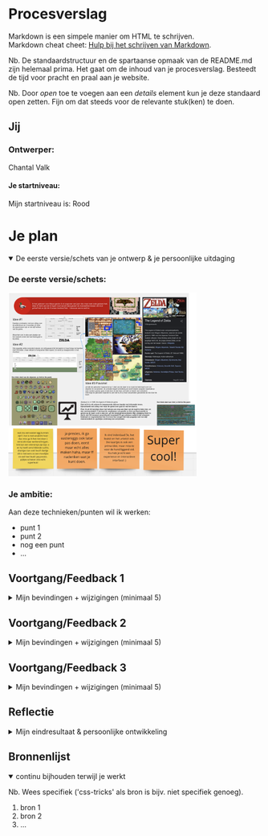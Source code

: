 # Procesverslag
Markdown is een simpele manier om HTML te schrijven.  
Markdown cheat cheet: [Hulp bij het schrijven van Markdown](https://github.com/adam-p/markdown-here/wiki/Markdown-Cheatsheet).

Nb. De standaardstructuur en de spartaanse opmaak van de README.md zijn helemaal prima. Het gaat om de inhoud van je procesverslag. Besteedt de tijd voor pracht en praal aan je website.

Nb. Door *open* toe te voegen aan een *details* element kun je deze standaard open zetten. Fijn om dat steeds voor de relevante stuk(ken) te doen.





## Jij

### Ontwerper:
Chantal Valk

#### Je startniveau:
Mijn startniveau is: Rood





# Je plan

<details open>
  <summary>De eerste versie/schets van je ontwerp & je persoonlijke uitdaging</summary>

  ### De eerste versie/schets:
  <img src="readme-images/Plan.png" width="375px" alt="eerste versie/schets">
  <img src="readme-images/feedbackPlan.png" width="375px" alt="eerste versie/schets">

  ### Je ambitie: 
  Aan deze technieken/punten wil ik werken:
  - punt 1
  - punt 2
  - nog een punt
  - ...
 
</details>




## Voortgang/Feedback 1

<details>
  <summary>Mijn bevindingen + wijzigingen (minimaal 5)</summary>

  ### Bevinding 1:
  Omschrijving van wat er nog niet orde was (tekst en afbeeding(en)).
  Layout animatie problemen:
  Aan de slag geweest met translateY op de poster image om zo de achtergrond te bewegen. Hier ben ik van afgestapt omdat dit een hele lap met animatie's en delay's zou opleveren die ik later slecht zou kunnen aanpassen / begrijpen omdat alles door elkaar heen zou werken. (omhoog, omlaag, links rechts en stops inbouwen waarin link stilstaat.) Ik durfde dus niet verder te bouwen aan deze oplossing en kreeg ook de tips om dat niet zo te doen.
  Lang nagedacht over een andere manier om het aan te pakken of een hele andere oplossing te maken.
  Zie image: <img src="readme-images/animatie.png" width="375px" alt="eerste animatie">


  #### oplossing:
  Beschrijving hoe je het hebt hebt opgelost of als het niet gelukt is hoe je het zou oplossen (tekst en afbeeding(en)).
  Geen oplossing kunnen vinden.


  ### Bevinding 2:
  Omschrijving van wat er nog niet orde was (tekst en afbeeding(en)).
  Layout animatie problemen:
  Vervolgens heb ik om hulp gevraagd bij Aanne en die kwam met de volgende oplossing:
  <img src="readme-images/sanne.png" width="375px" alt="eerste animatie">
  Hier lukte het helaas niet om het scherm te bewegen, na een aantal keer proberen kreeg ik nogsteeds na de #id te selecteren een lege pagina te zien omdat de browser aangaf de pagina niet te kunnen vinden. Terwijl een leeg #id altijd op dezelfde pagina hoort te blijven als linkje en je niet hoort weg te sturen. ik kon helaas dit niet meer uitvragen aan sanne omdat ik erg ziek ben geworden diezelfde middag.

  #### oplossing:
  Beschrijving hoe je het hebt hebt opgelost of als het niet gelukt is hoe je het zou oplossen (tekst en afbeeding(en)).
  Uiteindelijk heb ik hulp gevraagd bij een studiegenoot die mij javascript aanraden. Dit heb ik gebruikt om de layout te bewegen met een forloop. Door middel van een timeOut kan de animatie gekoppeld worden met tijd. Elke iteratie is een aantal milliseconden. Tussen de 1-100 iteraties kan link naar links lopen, tussen de 101-200 naar beneden enzovoort. Ook is het mogelijk om de image van link te vervangen na een aantal iteraties.



  ### Bevinding 3:
  Besloten om niet verder te gaan met de javascript oplossing, geprobeerd om met behulp van grids een oplossing te maken door de li's een achtergrond te geven en de kaartjes er laten in te plaatsen. dit lukte niet omdat het niet lukte om de kaartjes geen hoogte te en breedte mee te geven binnen het grid.:
  <img src="readme-images/kaartje.png" width="375px" alt="oplossing1">
  <img src="readme-images/kaartje2.png" width="375px" alt="oplossing2">



</details>




## Voortgang/Feedback 2

<details>
  <summary>Mijn bevindingen + wijzigingen (minimaal 5)</summary>
  
  ### Bevinding 1:
  Omschrijving van wat er nog niet orde was (tekst en afbeeding(en)).
  

  #### oplossing:
  Beschrijving hoe je het hebt hebt opgelost of als het niet gelukt is hoe je het zou oplossen (tekst en afbeeding(en)).



  ### Bevinding 2:
  Omschrijving van wat er nog niet orde was (tekst en afbeeding(en)).

  #### oplossing:
  Beschrijving hoe je het hebt hebt opgelost of als het niet gelukt is hoe je het zou oplossen (tekst en afbeeding(en)).



  ### Bevinding 3:
  ...

</details>



## Voortgang/Feedback 3

<details>
  <summary>Mijn bevindingen + wijzigingen (minimaal 5)</summary>
  
  ### Bevinding 1:
  Omschrijving van wat er nog niet orde was (tekst en afbeeding(en)).

  #### oplossing:
  Beschrijving hoe je het hebt hebt opgelost of als het niet gelukt is hoe je het zou oplossen (tekst en afbeeding(en)).



  ### Bevinding 2:
  Omschrijving van wat er nog niet orde was (tekst en afbeeding(en)).

  #### oplossing:
  Beschrijving hoe je het hebt hebt opgelost of als het niet gelukt is hoe je het zou oplossen (tekst en afbeeding(en)).



  ### Bevinding 3:
  ...

</details>




## Reflectie

<details>
  <summary>Mijn eindresultaat & persoonlijke ontwikkeling</summary>

  ### Je uitkomst - karakteristiek screenshot(s):
  <img src="readme-images/dummy-plaatje.jpg" width="375px" alt="final ontwerp">


  ### Dit ging goed/Heb ik geleerd: 
  Korte omschrijving met plaatje(s)

  <img src="readme-images/dummy-plaatje.jpg" width="375px" alt="top">


  ### Dit was lastig/Is niet gelukt:
  Korte omschrijving met plaatje(s)

  <img src="readme-images/dummy-plaatje.jpg" width="375px" alt="bummer">
</details>





## Bronnenlijst

<details open>
<summary>continu bijhouden terwijl je werkt</summary>

Nb. Wees specifiek ('css-tricks' als bron is bijv. niet specifiek genoeg).

1. bron 1
2. bron 2
3. ...

</details>